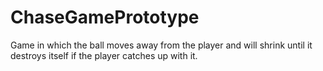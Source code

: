 # ChaseGamePrototype
Game in which the ball moves away from the player and will shrink until it destroys itself if the player catches up with it. 

